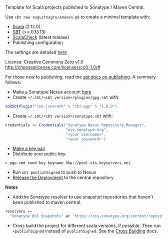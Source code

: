 Template for Scala projects published to Sonatype / Maven Central.

Use `sbt new augustnagro/smaven.g8` to create a minimal template with:

* [Scala][scala] (2.12.0)
* [SBT][sbt] (>= 0.13.13)
* [ScalaCheck][scheck] (latest release)
* Publishing configuration

The settings are detailed [here][post]

License: Creative Commons Zero v1.0
http://choosealicense.com/licenses/cc0-1.0/#

For those new to publishing, read the [sbt docs on publishing][sbtNexus]. A summary follows:
* Make a Sonatype Nexus account [here][nexus]
* Create `~/.sbt/<sbt version>/plugins/gpg.sbt` with:
```scala
addSbtPlugin("com.jsuereth" % "sbt-pgp" % "1.0.0")
```
* Create `~/.sbt/<sbt version>/sonatype.sbt` with:
```scala
credentials += Credentials("Sonatype Nexus Repository Manager",
                           "oss.sonatype.org",
                           "<your username>",
                           "<your password>")
```
* [Make a key pair][keypair]
* Distribute your public key: 

`> pgp-cmd send-key keyname hkp://pool.sks-keyservers.net`
* Run `sbt publishSigned` to push to Nexus
* [Release the Deployment][release] to the central repository

**Notes**
* Add the Sonatype resolver to use snapshot repositories that haven't been published to maven central.

```scala
resolvers += 
  "Sonatype OSS Snapshots" at "https://oss.sonatype.org/content/repositories/snapshots"
```
* Cross build the project for different scala versions, if possible. Then run `+publishSigned` instead of `publishSigned`. See the [Cross Building][xbuilding] docs.

[g8]: http://www.foundweekends.org/giter8/
[sjs]: https://www.scala-js.org
[post]: https://augustnagro.com/Giter8-Scala-Templates.html
[scala]: scala-lang.org
[sbt]: http://www.scala-sbt.org/
[scheck]: http://www.scalacheck.org
[nexus]: https://issues.sonatype.org/secure/CreateIssue.jspa?issuetype=21&pid=10134
[release]: http://central.sonatype.org/pages/releasing-the-deployment.html
[keypair]: http://www.scala-sbt.org/sbt-pgp/usage.html
[sbtNexus]: http://www.scala-sbt.org/0.13/docs/Using-Sonatype.html
[xbuilding]: http://www.scala-sbt.org/0.13/docs/Cross-Build.html